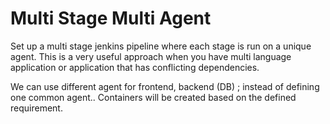 # Multi Stage Multi Agent

Set up a multi stage jenkins pipeline where each stage is run on a unique agent. This is a very useful approach when you have multi language application
or application that has conflicting dependencies.

We can use different agent for frontend, backend (DB) ; instead of defining one common agent.. Containers will be created based on the defined requirement.

